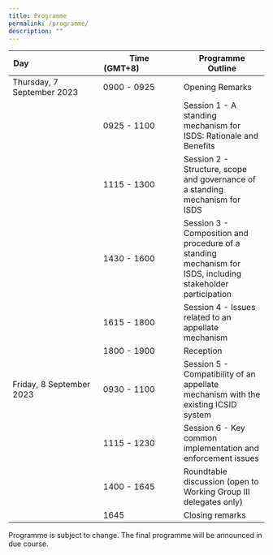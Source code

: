 ```yaml
---
title: Programme
permalink: /programme/
description: ""
---
```

| Day⠀⠀⠀⠀⠀⠀⠀⠀⠀⠀⠀ | Time (GMT+8)⠀⠀⠀⠀⠀⠀ | Programme Outline |
| -------- | -------- | -------- |
| Thursday, 7 September 2023     | 0900 - 0925    | Opening Remarks  |
|       | 0925 - 1100    | Session 1 - A standing mechanism for ISDS: Rationale and Benefits  |
|       | 1115 - 1300    | Session 2 - Structure, scope and governance of a standing mechanism for ISDS  |
|       | 1430 - 1600    | Session 3 - Composition and procedure of a standing mechanism for ISDS, including stakeholder participation  |
|      | 1615 - 1800    | Session 4 - Issues related to an appellate mechanism  |
|       | 1800 - 1900    | Reception |
| Friday, 8 September 2023     | 0930 - 1100    | Session 5 - Compatibility of an appellate mechanism with the existing ICSID system  |
|      | 1115 - 1230    | Session 6 - Key common implementation and enforcement issues  |
|      | 1400 - 1645    | Roundtable discussion (open to Working Group III delegates only)  |
|      | 1645    | Closing remarks  |


Programme is subject to change. The final programme will be announced in due course.